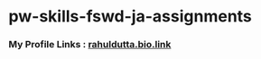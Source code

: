 # pw-skills-fswd-ja-assignments

### My Profile Links : [rahuldutta.bio.link](https://rahuldutta.bio.link/)
